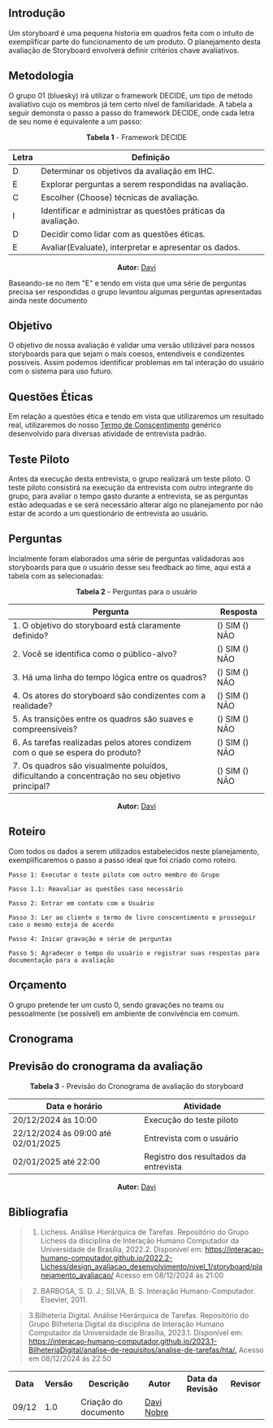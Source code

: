 ## Introdução 

Um storyboard é uma pequena historia em quadros feita com o intuito de exemplificar parte do funcionamento de um produto. O planejamento desta avaliação de Storyboard envolverá definir critérios chave avaliativos. 

## Metodologia

O grupo 01 (bluesky) irá utilizar o framework DECIDE, um tipo de método avaliativo cujo os membros já tem certo nível de familiaridade.
A tabela a seguir demonsta o passo a passo do framework DECIDE, onde cada letra de seu nome é equivalente a um passo: 

<center>

**Tabela 1**  - Framework DECIDE

| Letra | Definição                                          |
|-------|---------------------------------------------------|
| D     | Determinar os objetivos da avaliação em IHC.      |
| E     | Explorar perguntas a serem respondidas na avaliação. |
| C     | Escolher (Choose) técnicas de avaliação. |
| I     | Identificar e administrar as questões práticas da avaliação. |
| D     | Decidir como lidar com as questões éticas.       |
| E     | Avaliar(Evaluate), interpretar e apresentar os dados.      |

</center>

<p align="center"><b>Autor:</b> <a href="https://github.com/Jagaima">Davi</a></p> 

Baseando-se no item "E" e tendo em vista que uma série de perguntas precisa ser respondidas o grupo levantou algumas perguntas apresentadas ainda neste documento 



## Objetivo

O objetivo de nossa avaliação é validar uma versão utilizável para nossos storyboards para que sejam o mais coesos, entendiveis e condizentes possiveis. Assim podemos identificar problemas em tal interação do usuário com o sistema para uso futuro.


## Questões Éticas

Em relação a questões ética e tendo em vista que utilizaremos um resultado real, utilizaremos do nosso [Termo de Conscentimento](/AnaliseRequisitos/AspectosEticos/) genérico desenvolvido para diversas atividade de entrevista padrão.

## Teste Piloto

Antes da execução desta entrevista, o grupo realizará um teste piloto. O teste piloto consistirá na execução da entrevista com outro integrante do grupo, para avaliar o tempo gasto durante a entrevista, se as perguntas estão adequadas e se será necessário alterar algo no planejamento por não estar de acordo a um questionário de entrevista ao usuário. 

## Perguntas

Incialmente foram elaborados uma série de perguntas validadoras aos storyboards para que o usuário desse seu feedback ao time, aqui está a tabela com as selecionadas: 


<center>

**Tabela 2**  - Perguntas para o usuário


| Pergunta                                                                 | Resposta |
|--------------------------------------------------------------------------|----------|
| 1. O objetivo do storyboard está claramente definido?                   | () SIM () NÃO |
| 2. Você se identifica como o público-alvo?                              | () SIM () NÃO |
| 3. Há uma linha do tempo lógica entre os quadros?                       | () SIM () NÃO |
| 4. Os atores do storyboard são condizentes com a realidade?             | () SIM () NÃO |
| 5. As transições entre os quadros são suaves e compreensíveis?          | () SIM () NÃO |
| 6. As tarefas realizadas pelos atores condizem com o que se espera do produto? | () SIM () NÃO |
| 7. Os quadros são visualmente poluídos, dificultando a concentração no seu objetivo principal? | () SIM () NÃO |

<p align="center"><b>Autor:</b> <a href="https://github.com/Jagaima">Davi</a></p> 

</center>

## Roteiro

Com todos os dados a serem utilizados estabelecidos neste planejamento, exemplificaremos o passo a passo ideal que foi criado como roteiro. 

```
Passo 1: Executar o teste piloto com outro membro do Grupo

Passo 1.1: Reavaliar as questões caso necessário

Passo 2: Entrar em contato com o Usuário

Passo 3: Ler ao cliente o termo de livre conscentimento e prosseguir caso o mesmo esteja de acordo

Passo 4: Inicar gravação e série de perguntas

Passo 5: Agradecer o tempo do usuário e registrar suas respostas para documentação para a avaliação
```

## Orçamento

O grupo pretende ter um custo 0, sendo gravações no teams ou pessoalmente (se possível) em ambiente de convivência em comum. 

## Cronograma

## Previsão do cronograma da avaliação

<center>

**Tabela 3**  - Previsão do Cronograma de avaliação do storyboard

| Data e horário       | Atividade                          |
|-----------------------|------------------------------------|
| 20/12/2024 às 10:00  | Execução do teste piloto          |
|  22/12/2024 às 09:00 até 02/01/2025 | Entrevista com o usuário          |
| 02/01/2025 até 22:00 | Registro dos resultados da entrevista |

<p align="center"><b>Autor:</b> <a href="https://github.com/Jagaima">Davi</a></p> 

</center>

## Bibliografia

> 1. Lichess. Análise Hierárquica de Tarefas. Repositório do Grupo Lichess da disciplina de Interação Humano Computador da Universidade de Brasília, 2022.2. Disponível em: <https://interacao-humano-computador.github.io/2022.2-Lichess/design_avaliacao_desenvolvimento/nivel_1/storyboard/planejamento_avaliacao/> Acesso em 08/12/2024 ás 21:00

> 2. BARBOSA, S. D. J.; SILVA, B. S. Interação Humano-Computador. Elsevier, 2011.

> 3.Bilheteria Digital. Análise Hierárquica de Tarefas. Repositório do Grupo Bilheteria Digital da disciplina de Interação Humano Computador da Universidade de Brasília, 2023.1. Disponível em: <https://interacao-humano-computador.github.io/2023.1-BilheteriaDigital/analise-de-requisitos/analise-de-tarefas/hta/.> Acesso em 08/12/2024 ás 22:50

<div align="center">
    <table>
        <tr>
            <th>Data</th>
            <th>Versão</th>
            <th>Descrição</th>
            <th>Autor</th>
            <th>Data da Revisão</th>
            <th>Revisor</th>
        </tr>
        <tr>
            <td>09/12</td>
            <td>1.0</td>
            <td>Criação do documento</td>
            <td><a href="https://github.com/Jagaima">Davi Nobre</a></td>
            <td></td>
            <td><a</a></td>
        </tr>
    </table>
</div>